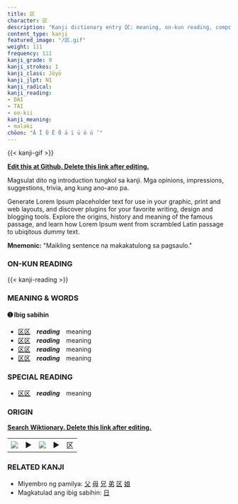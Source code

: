 ```yaml
---
title: 区
character: 区
description: "Kanji dictionary entry 区: meaning, on-kun reading, compounds, origin, related kanji"
content_type: kanji
featured_image: "/区.gif"
weight: 111
frequency: 111
kanji_grade: 9
kanji_strokes: 1
kanji_class: Jōyō
kanji_jlpt: N1
kanji_radical: 
kanji_reading: 
- DAI
- TAI
- oo-kii
kanji_meaning:
- malaki
chōon: "Ā Ī Ū Ē Ō ā ī ū ē ō ’"
---
```

[//]: # (Don't edit the line below. Kanji animated GIF code is automatically generated.)
{{< kanji-gif >}}

[//]: # (Edit below this line.)

**[Edit this at Github. Delete this link after editing.](https://github.com/tim0g/tim/tree/main/content/kanji/区/index.md)**

Magsulat dito ng introduction tungkol sa kanji. Mga opinions, impressions, suggestions, trivia, ang kung ano-ano pa.

Generate Lorem Ipsum placeholder text for use in your graphic, print and web layouts, and discover plugins for your favorite writing, design and blogging tools. Explore the origins, history and meaning of the famous passage, and learn how Lorem Ipsum went from scrambled Latin passage to ubiqitous dummy text.
 
**Mnemonic:** "Maikling sentence na makakatulong sa pagsaulo."

### ON-KUN READING

[//]: # (Don't edit the line below. ON-KUN READING code is automatically generated.)
{{< kanji-reading >}}

### MEANING & WORDS

#### ➊ **Ibig sabihin**
  - [区](../区)[区](../区)　***reading***　meaning
  - [区](../区)[区](../区)　***reading***　meaning
  - [区](../区)[区](../区)　***reading***　meaning
  - [区](../区)[区](../区)　***reading***　meaning

### SPECIAL READING
  - [区](../区)[区](../区)　***reading***　meaning

### ORIGIN

**[Search Wiktionary. Delete this link after editing.](https://wiktionary.org/wiki/区)**
<table class="kanji-table"><tr><td>
<img src="60px-区-bronze.svg.png">
</td><td>▶</td><td>
<img src="60px-区-oracle.svg.png">
</td><td>▶</td>
<td class="kanji-origin">区</td>
</tr></table>

### RELATED KANJI
- Miyembro ng pamilya: [父](../父) [母](../母) [兄](../兄) [弟](../弟) [区](../区) [娘](../娘)
- Magkatulad ang ibig sabihin: [日](../日)
